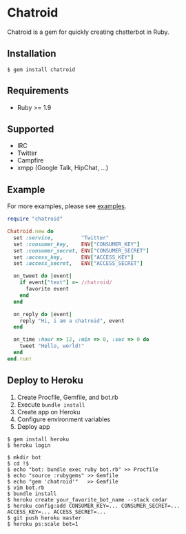 # Chatroid
Chatroid is a gem for quickly creating chatterbot in Ruby.

## Installation

```
$ gem install chatroid
```

## Requirements
* Ruby >= 1.9

## Supported
* IRC
* Twitter
* Campfire
* xmpp (Google Talk, HipChat, ...)

## Example
For more examples, please see [examples](https://github.com/r7kamura/chatroid/tree/master/examples).

```ruby
require "chatroid"

Chatroid.new do
  set :service,         "Twitter"
  set :consumer_key,    ENV["CONSUMER_KEY"]
  set :consumer_secret, ENV["CONSUMER_SECRET"]
  set :access_key,      ENV["ACCESS_KEY"]
  set :access_secret,   ENV["ACCESS_SECRET"]

  on_tweet do |event|
    if event["text"] =~ /chatroid/
      favorite event
    end
  end

  on_reply do |event|
    reply "Hi, i am a chatroid", event
  end

  on_time :hour => 12, :min => 0, :sec => 0 do
    tweet "Hello, world!"
  end
end.run!
```

## Deploy to Heroku
1. Create Procfile, Gemfile, and bot.rb
2. Execute `bundle install`
3. Create app on Heroku
4. Configure environment variables
5. Deploy app

```
$ gem install heroku
$ heroku login

$ mkdir bot
$ cd !$
$ echo "bot: bundle exec ruby bot.rb" >> Procfile
$ echo "source :rubygems" >> Gemfile
$ echo "gem 'chatroid'"   >> Gemfile
$ vim bot.rb
$ bundle install
$ heroku create your_favorite_bot_name --stack cedar
$ heroku config:add CONSUMER_KEY=... CONSUMER_SECRET=... ACCESS_KEY=... ACCESS_SECRET=...
$ git push heroku master
$ heroku ps:scale bot=1
```
